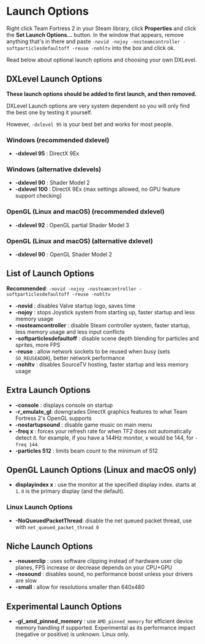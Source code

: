 # Launch Options

Right click Team Fortress 2 in your Steam library, click **Properties** and
click the **Set Launch Options...** button. In the window that appears, remove
anything that's in there and paste
`-novid -nojoy -nosteamcontroller -softparticlesdefaultoff -reuse -nohltv` into
the box and click ok.

Read below about optional launch options and choosing your own DXLevel.

## DXLevel Launch Options
**These launch options should be added to first launch, and then removed.**

DXLevel Launch options are very system dependent so you will only find the best one by testing it yourself.

However, `-dxlevel 95` is your best bet and works for most people.

### Windows (recommended dxlevel)
* **-dxlevel 95** : DirectX 9Ex

### Windows (alternative dxlevels)
* **-dxlevel 90** : Shader Model 2
* **-dxlevel 100** : DirectX 9Ex (max settings allowed, no GPU feature support checking)

### OpenGL (Linux and macOS) (recommended dxlevel)
* **-dxlevel 92** : OpenGL partial Shader Model 3

### OpenGL (Linux and macOS) (alternative dxlevel)
* **-dxlevel 90** : OpenGL Shader Model 2

## List of Launch Options
**Recommended**: `-novid -nojoy -nosteamcontroller -softparticlesdefaultoff -reuse -nohltv`

* **-novid** : disables Valve startup logo, saves time
* **-nojoy** : stops Joystick system from starting up, faster startup and less memory usage
* **-nosteamcontroller** : disable Steam controller system, faster startup, less memory usage and less input conflicts
* **-softparticlesdefaultoff** : disable scene depth blending for particles and sprites, more FPS
* **-reuse** :  allow network sockets to be reused when busy (sets `SO_REUSEADDR`), better network performance
* **-nohltv** : disables SourceTV hosting, faster startup and less memory usage

## Extra Launch Options
* **-console** : displays console on startup
* **-r_emulate_gl**: downgrades DirectX graphics features to what Team Fortress 2's OpenGL supports
* **-nostartupsound** : disable game music on main menu
* **-freq x** : forces your refresh rate for when TF2 does not automatically detect it. for example, if you have a 144Hz monitor, x would be 144, for `-freq 144`.
* **-particles 512** : limits beam count to the minimum of 512

## OpenGL Launch Options (Linux and macOS only)
* **displayindex x** : use the monitor at the specified display index. starts at `1`. `0` is the primary display (and the default).

### Linux Launch Options
* **-NoQueuedPacketThread**: disable the net queued packet thread, use with `net_queued_packet_thread 0`

## Niche Launch Options
* **-nouserclip** : uses software clipping instead of hardware user clip planes, FPS increase or decrease depends on your CPU+GPU
* **-nosound** : disables sound, no performance boost unless your drivers are slow
* **-small** : allow for resolutions smaller than 640x480

## Experimental Launch Options
* **-gl_amd_pinned_memory** : use `AMD_pinned_memory` for efficient device memory handling if supported. Experimental as its performance impact (negative or positive) is unknown. Linux only.
